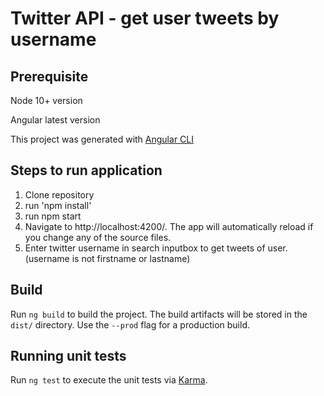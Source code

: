 # Twitter API - get user tweets by username

## Prerequisite

Node 10+ version

Angular latest version

This project was generated with [Angular CLI](https://github.com/angular/angular-cli)

## Steps to run application

1. Clone repository
2. run 'npm install'
3. run npm start
4. Navigate to http://localhost:4200/. The app will automatically reload if you change any of the source files.
5. Enter twitter username in search inputbox to get tweets of user.(username is not firstname or lastname)

## Build

Run `ng build` to build the project. The build artifacts will be stored in the `dist/` directory. Use the `--prod` flag for a production build.

## Running unit tests

Run `ng test` to execute the unit tests via [Karma](https://karma-runner.github.io).

